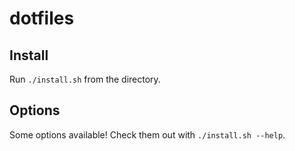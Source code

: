 # dotfiles

## Install

Run `./install.sh` from the directory.

## Options

Some options available! Check them out with `./install.sh --help`.
